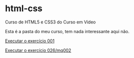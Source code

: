 # html-css
 Curso de HTML5 e CSS3 do Curso em Vídeo

Esta é a pasta do meu curso, tem nada interessante aqui não.

<a href="https://matheus-haru.github.io/html-css/exercicios/ex001%20meu%20primeiro%20exerc%C3%ADcio/index.html">Executar o exercício 001</a>

<a href="https://matheus-haru.github.io/html-css/exercicios/ex026/mq002/index.html">Executar o exercício 026/mq002</a>